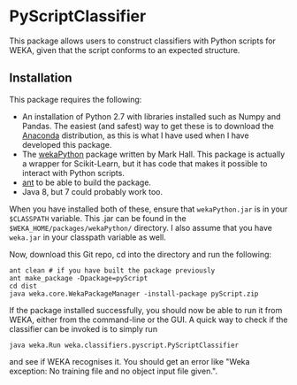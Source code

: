 PyScriptClassifier
===

This package allows users to construct classifiers with Python scripts for WEKA, given that the
script conforms to an expected structure.

Installation
---

This package requires the following:

* An installation of Python 2.7 with libraries installed such as Numpy and Pandas. The easiest (and safest) way to get these is to download the [Anaconda](http://continuum.io/downloads) distribution, as this is what I have used when I have developed this package.
* The [wekaPython](http://weka.sourceforge.net/packageMetaData/wekaPython/index.html) package written by Mark Hall. This package is actually a wrapper for Scikit-Learn, but it has code that makes it possible to interact with Python scripts.
* [ant](http://ant.apache.org/) to be able to build the package.
* Java 8, but 7 could probably work too.

When you have installed both of these, ensure that `wekaPython.jar` is in your `$CLASSPATH` variable. This .jar can be found in the `$WEKA_HOME/packages/wekaPython/` directory. I also assume that you have `weka.jar` in your classpath variable as well.

Now, download this Git repo, cd into the directory and run the following:

```
ant clean # if you have built the package previously
ant make_package -Dpackage=pyScript
cd dist
java weka.core.WekaPackageManager -install-package pyScript.zip
```

If the package installed successfully, you should now be able to run it from WEKA, either from the command-line or the GUI. A quick way to check if the classifier can be invoked is to simply run

```
java weka.Run weka.classifiers.pyscript.PyScriptClassifier
```

and see if WEKA recognises it. You should get an error like "Weka exception: No training file and no object input file given.".

